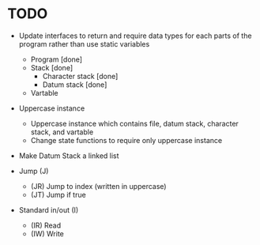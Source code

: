 # TODO


- Update interfaces to return and require data types for each parts of the program rather than use static variables
	- Program [done]
	- Stack [done]
		- Character stack [done]
		- Datum stack [done]
	- Vartable

- Uppercase instance
	- Uppercase instance which contains file, datum stack, character stack, and vartable
	- Change state functions to require only uppercase instance

- Make Datum Stack a linked list

- Jump (J)
	- (JR) Jump to index (written in uppercase)
	- (JT) Jump if true

- Standard in/out (I)
	- (IR) Read
	- (IW) Write
